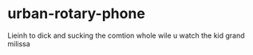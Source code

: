 # urban-rotary-phone
Lieinh to dick and sucking the comtion whole wile u watch the kid grand milissa
